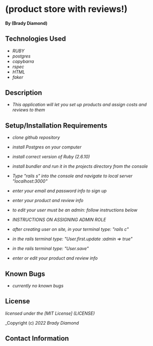 # (product store with reviews!)

#### By (Brady Diamond)

## Technologies Used

* _RUBY_
* _postgres_
* _capybarra_
* _rspec_
* _HTML_
* _faker_

## Description

* _This application will let you set up products and assign costs and reviews to them_

## Setup/Installation Requirements

* _clone github repository_
* _install Postgres on your computer_
* _install correct version of Ruby (2.6.10)_
* _install bundler and run it in the projects directory from the console_
* _Type "rails s" into the console and navigate to local server "localhost:3000"_
* _enter your email and password info to sign up_
* _enter your product and review info_
* _to edit your user must be an admin: follow instructions below_

* _INSTRUCTIONS ON ASSIGNING ADMIN ROLE_

* _after creating user on site, in your terminal type: "rails c"_
* _in the rails terminal type: "User.first.update :admin => true"_
* _in the rails terminal type: "User.save"_
* _enter or edit your product and review info_




## Known Bugs

* _currently no known bugs_

## License
_licensed under the [MIT License] (LICENSE)_

_Copyright (c) _2022_ _Brady Diamond_ 
## Contact Information